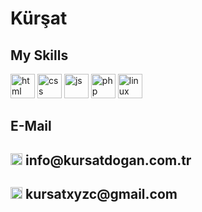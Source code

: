 
<h1> Kürşat </h1>

<h2>My Skills</h2>
<p>
<img style="height: 39px;" src="https://cdn.iconscout.com/icon/free/png-256/html5-40-1175193.png" alt="html"/>
<img style="height: 39px;" src="https://user-images.githubusercontent.com/103901174/171796501-2213ea5b-dfed-46f1-a933-47cb8d5f251e.png" alt="css"/>
<img style="height: 39px;" src="https://cdn.worldvectorlogo.com/logos/javascript-1.svg" alt="js"/>
<img style="height: 39px;" src="https://cdn-icons-png.flaticon.com/512/919/919830.png" alt="php"/>
<img style="height: 39px;" src="https://cdn.icon-icons.com/icons2/2415/PNG/512/linux_original_logo_icon_146433.png" alt="linux"/>
</p>

<h2>E-Mail</h2>

<h2> <img style="height: 19px;" src="https://icons.iconarchive.com/icons/custom-icon-design/flatastic-6/512/Circle-icon.png" alt="linux"/> info@kursatdogan.com.tr</h2>
<h2> <img style="height: 19px;" src="https://icons.iconarchive.com/icons/custom-icon-design/flatastic-6/512/Circle-icon.png" alt="linux"/> kursatxyzc@gmail.com </h2>

